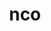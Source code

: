 ---
title: "nco"
layout: cache
categories: [package, v0.18.0]
meta: {"versions": ["5.0.1"], "compilers": ["gcc@=7.5.0"], "oss": ["ubuntu18.04"], "platforms": ["linux"], "targets": ["x86_64"], "stacks": ["e4s", "root"], "num_specs": 1, "num_specs_by_stack": {"e4s": 1, "root": 1}}
spec_details: [{"hash": "gcsiqrxh3h2yliods5mykisjgpyw7e2k", "compiler": "gcc@=7.5.0", "versions": ["5.0.1"], "os": "ubuntu18.04", "platform": "linux", "target": "x86_64", "variants": ["~doc"], "stacks": ["e4s", "root"], "size": "-", "tarball": "https://binaries.spack.io/releases/v0.18.0/build_cache/linux-ubuntu18.04-x86_64/gcc-7.5.0/nco-5.0.1/linux-ubuntu18.04-x86_64-gcc-7.5.0-nco-5.0.1-gcsiqrxh3h2yliods5mykisjgpyw7e2k.spack"}]
---